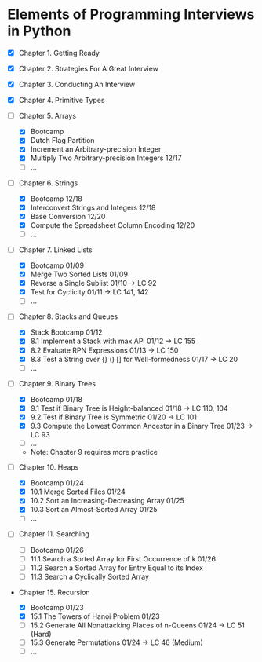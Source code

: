 # Elements of Programming Interviews in Python

- [x] Chapter 1. Getting Ready

- [x] Chapter 2. Strategies For A Great Interview

- [x] Chapter 3. Conducting An Interview

- [x] Chapter 4. Primitive Types

- [ ] Chapter 5. Arrays

  - [x] Bootcamp
  - [x] Dutch Flag Partition
  - [x] Increment an Arbitrary-precision Integer
  - [x] Multiply Two Arbitrary-precision Integers 12/17
  - [ ] ...

- [ ] Chapter 6. Strings

  - [x] Bootcamp 12/18
  - [x] Interconvert Strings and Integers 12/18
  - [x] Base Conversion 12/20
  - [x] Compute the Spreadsheet Column Encoding 12/20
  - [ ] ...

- [ ] Chapter 7. Linked Lists

  - [x] Bootcamp 01/09
  - [x] Merge Two Sorted Lists 01/09
  - [x] Reverse a Single Sublist 01/10 -> LC 92
  - [x] Test for Cyclicity 01/11 -> LC 141, 142
  - [ ] ...

- [ ] Chapter 8. Stacks and Queues

  - [x] Stack Bootcamp 01/12
  - [x] 8.1 Implement a Stack with max API 01/12 -> LC 155
  - [x] 8.2 Evaluate RPN Expressions 01/13 -> LC 150
  - [x] 8.3 Test a String over {} () [] for Well-formedness 01/17 -> LC 20
  - [ ] ...

- [ ] Chapter 9. Binary Trees

  - [x] Bootcamp 01/18
  - [x] 9.1 Test if Binary Tree is Height-balanced 01/18 -> LC 110, 104
  - [x] 9.2 Test if Binary Tree is Symmetric 01/20 -> LC 101
  - [x] 9.3 Compute the Lowest Common Ancestor in a Binary Tree 01/23 -> LC 93
  - [ ] ...
  - Note: Chapter 9 requires more practice

- [ ] Chapter 10. Heaps

  - [x] Bootcamp 01/24
  - [x] 10.1 Merge Sorted Files 01/24
  - [x] 10.2 Sort an Increasing-Decreasing Array 01/25
  - [x] 10.3 Sort an Almost-Sorted Array 01/25
  - [ ] ...

- [ ] Chapter 11. Searching

  - [ ] Bootcamp 01/26
  - [ ] 11.1 Search a Sorted Array for First Occurrence of k 01/26
  - [ ] 11.2 Search a Sorted Array for Entry Equal to its Index
  - [ ] 11.3 Search a Cyclically Sorted Array

- Chapter 15. Recursion

  - [x] Bootcamp 01/23
  - [x] 15.1 The Towers of Hanoi Problem 01/23
  - [ ] 15.2 Generate All Nonattacking Places of n-Queens 01/24 -> LC 51 (Hard)
  - [ ] 15.3 Generate Permutations 01/24 -> LC 46 (Medium)
  - [ ] ...

